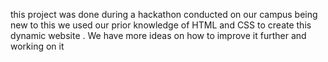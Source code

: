 this project was done during a hackathon conducted on our campus being new to this we used our prior knowledge of HTML and CSS to create this dynamic website .
We have more ideas on how to improve it further and working on it
